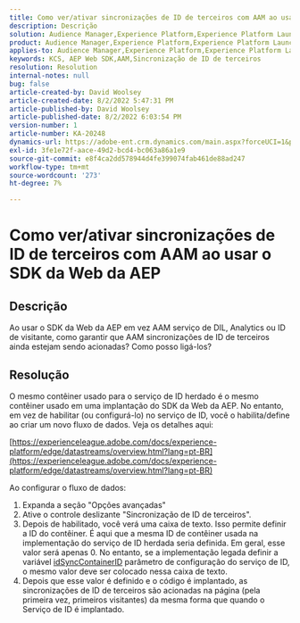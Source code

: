 ```yaml
---
title: Como ver/ativar sincronizações de ID de terceiros com AAM ao usar o SDK da Web da AEP
description: Descrição
solution: Audience Manager,Experience Platform,Experience Platform Launch,Web SDK
product: Audience Manager,Experience Platform,Experience Platform Launch,Web SDK
applies-to: Audience Manager,Experience Platform,Experience Platform Launch,Web SDK
keywords: KCS, AEP Web SDK,AAM,Sincronização de ID de terceiros
resolution: Resolution
internal-notes: null
bug: false
article-created-by: David Woolsey
article-created-date: 8/2/2022 5:47:31 PM
article-published-by: David Woolsey
article-published-date: 8/2/2022 6:03:54 PM
version-number: 1
article-number: KA-20248
dynamics-url: https://adobe-ent.crm.dynamics.com/main.aspx?forceUCI=1&pagetype=entityrecord&etn=knowledgearticle&id=08f8232c-8b12-ed11-b83d-00224808613b
exl-id: 3fe1e72f-aace-49d2-bcd4-bc063a86a1e9
source-git-commit: e8f4ca2dd578944d4fe399074fab461de88ad247
workflow-type: tm+mt
source-wordcount: '273'
ht-degree: 7%

---
```


# Como ver/ativar sincronizações de ID de terceiros com AAM ao usar o SDK da Web da AEP

## Descrição

Ao usar o SDK da Web da AEP em vez AAM serviço de DIL, Analytics ou ID de visitante, como garantir que AAM sincronizações de ID de terceiros ainda estejam sendo acionadas? Como posso ligá-los?

## Resolução


O mesmo contêiner usado para o serviço de ID herdado é o mesmo contêiner usado em uma implantação do SDK da Web da AEP. No entanto, em vez de habilitar (ou configurá-lo) no serviço de ID, você o habilita/define ao criar um novo fluxo de dados. Veja os detalhes aqui:

[https://experienceleague.adobe.com/docs/experience-platform/edge/datastreams/overview.html?lang=pt-BR](https://experienceleague.adobe.com/docs/experience-platform/edge/datastreams/overview.html?lang=pt-BR)

Ao configurar o fluxo de dados:

1. Expanda a seção &quot;Opções avançadas&quot;
2. Ative o controle deslizante &quot;Sincronização de ID de terceiros&quot;.
3. Depois de habilitado, você verá uma caixa de texto. Isso permite definir a ID do contêiner. É aqui que a mesma ID de contêiner usada na implementação do serviço de ID herdada seria definida. Em geral, esse valor será apenas 0. No entanto, se a implementação legada definir a variável [idSyncContainerID](https://experienceleague.adobe.com/docs/id-service/using/id-service-api/configurations/idsyncontainerid.html?lang=en) parâmetro de configuração do serviço de ID, o mesmo valor deve ser colocado nessa caixa de texto.
4. Depois que esse valor é definido e o código é implantado, as sincronizações de ID de terceiros são acionadas na página (pela primeira vez, primeiros visitantes) da mesma forma que quando o Serviço de ID é implantado.
